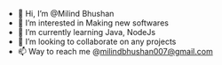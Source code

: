 - 👋 Hi, I’m @Milind Bhushan
- 👀 I’m interested in Making new softwares
- 🌱 I’m currently learning Java, NodeJs
- 💞️ I’m looking to collaborate on any projects
- 📫 Way to reach me @milindbhushan007@gmail.com

<!---
Milind-lab/Milind-lab is a ✨ special ✨ repository because its `README.md` (this file) appears on your GitHub profile.
You can click the Preview link to take a look at your changes.
--->
